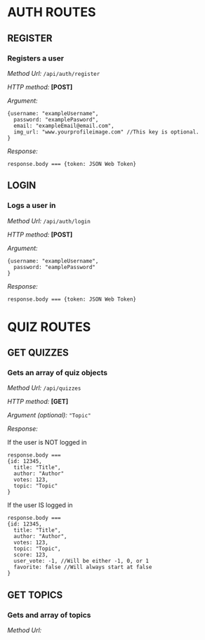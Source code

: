 # AUTH ROUTES

## **REGISTER**
### **Registers a user**

*Method Url:* `/api/auth/register`

*HTTP method:* **[POST]**

*Argument:*

```
{username: "exampleUsername",
  password: "examplePasword",
  email: "exampleEmail@email.com",
  img_url: "www.yourprofileimage.com" //This key is optional.
}
```

*Response:*
```
response.body === {token: JSON Web Token}
```

## **LOGIN**
### **Logs a user in**

*Method Url:* `/api/auth/login`

*HTTP method:* **[POST]**

*Argument:*

```
{username: "exampleUsername",
  password: "eamplePassword"
}
```

*Response:*

```
response.body === {token: JSON Web Token}
```



# QUIZ ROUTES

## **GET QUIZZES**
### Gets an array of quiz objects

*Method Url:* `/api/quizzes`

*HTTP method:* **[GET]**

*Argument (optional):*  `"Topic"`

*Response:*

If the user is NOT logged in


```
response.body ===
{id: 12345,
  title: "Title",
  author: "Author"
  votes: 123,
  topic: "Topic"
}
```

If the user IS logged in

```
response.body ===
{id: 12345,
  title: "Title",
  author: "Author",
  votes: 123,
  topic: "Topic",
  score: 123,
  user_vote: -1, //Will be either -1, 0, or 1
  favorite: false //Will always start at false
}
```

## **GET TOPICS**
### Gets and array of topics

*Method Url:*
